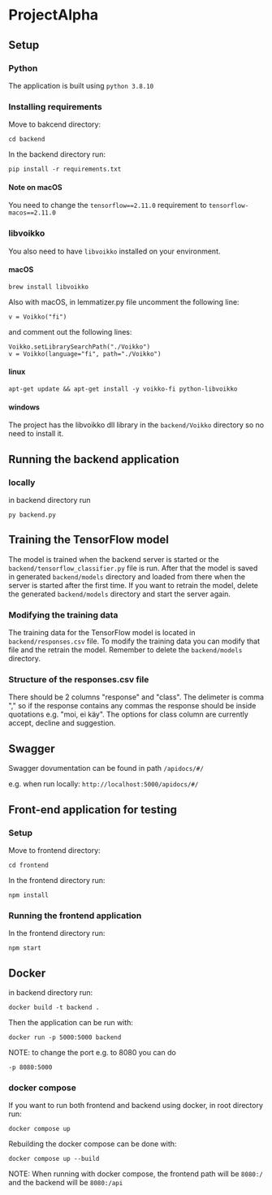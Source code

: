 # ProjectAlpha

## Setup

### Python

The application is built using `python 3.8.10`

### Installing requirements

Move to bakcend directory:

```
cd backend
```

In the backend directory run:

```
pip install -r requirements.txt
```

#### Note on macOS

You need to change the `tensorflow==2.11.0` requirement to `tensorflow-macos==2.11.0`

### libvoikko

You also need to have `libvoikko` installed on your environment.

#### macOS

```
brew install libvoikko
```

Also with macOS, in lemmatizer.py file uncomment the following line:

```
v = Voikko("fi")
```

and comment out the following lines:

```
Voikko.setLibrarySearchPath("./Voikko")
v = Voikko(language="fi", path="./Voikko")

```

#### linux

```
apt-get update && apt-get install -y voikko-fi python-libvoikko
```

#### windows

The project has the libvoikko dll library in the `backend/Voikko` directory so no need to install it.

## Running the backend application

### locally

in backend directory run

```
py backend.py
```

## Training the TensorFlow model

The model is trained when the backend server is started or the `backend/tensorflow_classifier.py` file is run. After that the model is saved in generated `backend/models` directory and loaded from there when the server is started after the first time. If you want to retrain the model, delete the generated
`backend/models` directory and start the server again.

### Modifying the training data

The training data for the TensorFlow model is located in `backend/responses.csv` file. To modify the training data you can modify that file and the retrain the model. Remember to delete the `backend/models` directory.

### Structure of the responses.csv file

There should be 2 columns "response" and "class". The delimeter is comma "," so if the response contains any commas the response should be inside quotations e.g. "moi, ei käy". The options for class column are currently accept, decline and suggestion.

## Swagger

Swagger dovumentation can be found in path `/apidocs/#/`

e.g. when run locally: `http://localhost:5000/apidocs/#/`

## Front-end application for testing

### Setup

Move to frontend directory:

```
cd frontend
```

In the frontend directory run:

```
npm install
```

### Running the frontend application

In the frontend directory run:

```
npm start
```

## Docker

in backend directory run:

```
docker build -t backend .
```

Then the application can be run with:

```
docker run -p 5000:5000 backend
```

NOTE: to change the port e.g. to 8080 you can do

```
-p 8080:5000
```

### docker compose

If you want to run both frontend and backend using docker, in root directory run:

```
docker compose up
```

Rebuilding the docker compose can be done with:

```
docker compose up --build
```

NOTE: When running with docker compose, the frontend path will be `8080:/` and the backend will be `8080:/api`
